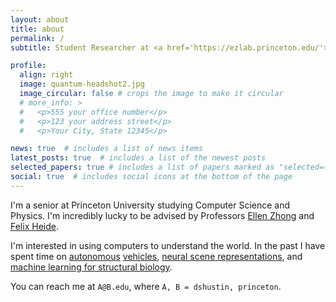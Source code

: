 ```yaml
---
layout: about
title: about
permalink: /
subtitle: Student Researcher at <a href='https://ezlab.princeton.edu/'>Princeton University</a>. 

profile:
  align: right
  image: quantum-headshot2.jpg
  image_circular: false # crops the image to make it circular
  # more_info: >
  #   <p>555 your office number</p>
  #   <p>123 your address street</p>
  #   <p>Your City, State 12345</p>

news: true  # includes a list of news items
latest_posts: true  # includes a list of the newest posts
selected_papers: true # includes a list of papers marked as "selected={true}"
social: true  # includes social icons at the bottom of the page
---
```


I'm a senior at Princeton University studying Computer Science and Physics. I'm incredibly lucky to be advised by Professors <a href='https://www.cs.princeton.edu/~zhonge/'>Ellen Zhong</a> and <a href='https://www.cs.princeton.edu/~fheide/'>Felix Heide</a>.

I'm interested in using computers to understand the world. In the past I have spent time on <a href='https://www.skydio.com/'>autonomous</a> <a href='https://www.nuro.ai/'>vehicles</a>, <a href='https://light.princeton.edu/'>neural scene representations</a>, and <a href='https://ezlab.princeton.edu/'>machine learning for structural biology</a>.

You can reach me at `A@B.edu`, where `A, B = dshustin, princeton`.
